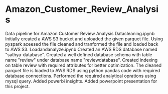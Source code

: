 # Amazon_Customer_Review_Analysis
Data pipeline for Amazon Customer Review Analysis
Datacleaning.ipynb
Initially created a AWS S3 bucket and uploaded the given parquet file.
Using pyspark aceesed the file cleaned and tranformed the file and loaded back to AWS S3.
Loadandanalyze.ipynb
Created an AWS RDS database  named "sathya-database".
Created a well defined database schema with table name "review" under database name "reviewdatabase".
Created indexing on table review with required attributes for better optimization.
The cleaned parquet file is loaded to AWS RDS using python pandas code with required database connections.
Performed the required analytical oprations using mysql query.
Added powerbi insights.
Added powerpoint presentation for this project.
